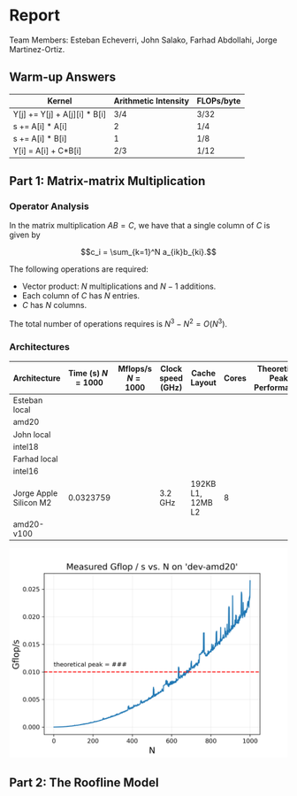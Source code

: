 # Report

Team Members: Esteban Echeverri, John Salako, Farhad Abdollahi, Jorge Martinez-Ortiz.

## Warm-up Answers

Kernel | Arithmetic Intensity | FLOPs/byte
--|--|--
Y[j] += Y[j] + A[j][i] * B[i] | 3/4   | 3/32 
s += A[i] * A[i]              | 2     | 1/4
s += A[i] * B[i]              | 1     | 1/8
Y[i] = A[i] + C*B[i]          | 2/3   | 1/12

## Part 1: Matrix-matrix Multiplication

### Operator Analysis
In the matrix multiplication $AB = C$, we have that a single column of $C$ is given by

$$c_i = \sum_{k=1}^N a_{ik}b_{ki}.$$

The following operations are required:
- Vector product: $N$ multiplications and $N-1$ additions.
- Each column of $C$ has $N$ entries.
- $C$ has $N$ columns.

The total number of operations requires is $N^3-N^2=O(N^3)$.

### Architectures 

 Architecture | Time (s) $N=1000$|Mflops/s $N=1000$ | Clock speed (GHz) | Cache Layout | Cores | Theoretical Peak Performance |
--|--|--|--|--|--|--|
Esteban local           | |||
amd20                   | |||
John local              | |||
intel18                 | |||
Farhad local            | |||
intel16                 | ||| 
Jorge Apple Silicon M2  | 0.0323759 || 3.2 GHz| 192KB L1, 12MB L2 | 8 | 
amd20-v100              | |||

![img1](/analysis/sample.png)

## Part 2: The Roofline Model